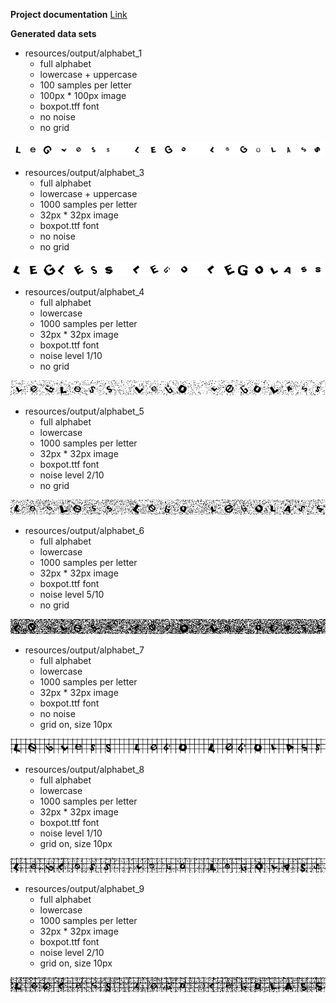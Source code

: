 **Project documentation**
 [Link](https://docs.google.com/document/d/1K3ugvc8vsGFLpAM_zuavI64Qey4LfhYSctv1TGIG1Gc/edit)

**Generated data sets**

- resources/output/alphabet_1
    * full alphabet
    * lowercase + uppercase
    * 100 samples per letter
    * 100px * 100px image
    * boxpot.tff font
    * no noise
    * no grid

![alt text](resources/output/alphabet_1/captcha3.png)

- resources/output/alphabet_3
    * full alphabet
    * lowercase + uppercase
    * 1000 samples per letter
    * 32px * 32px image
    * boxpot.ttf  font
    * no noise
    * no grid

![alt text](resources/output/alphabet_3/captcha3.png)

- resources/output/alphabet_4
    * full alphabet
    * lowercase
    * 1000 samples per letter
    * 32px * 32px image
    * boxpot.ttf  font
    * noise level 1/10
    * no grid

![alt text](resources/output/alphabet_4/captcha3.png)

- resources/output/alphabet_5
    * full alphabet
    * lowercase
    * 1000 samples per letter
    * 32px * 32px image
    * boxpot.ttf  font
    * noise level 2/10
    * no grid

![alt text](resources/output/alphabet_5/captcha3.png)

- resources/output/alphabet_6
    * full alphabet
    * lowercase
    * 1000 samples per letter
    * 32px * 32px image
    * boxpot.ttf  font
    * noise level 5/10
    * no grid

![alt text](resources/output/alphabet_6/captcha3.png)

- resources/output/alphabet_7
    * full alphabet
    * lowercase
    * 1000 samples per letter
    * 32px * 32px image
    * boxpot.ttf  font
    * no noise
    * grid on, size 10px

![alt text](resources/output/alphabet_7/captcha3.png)

- resources/output/alphabet_8
    * full alphabet
    * lowercase
    * 1000 samples per letter
    * 32px * 32px image
    * boxpot.ttf  font
    * noise level 1/10
    * grid on, size 10px

![alt text](resources/output/alphabet_8/captcha3.png)

- resources/output/alphabet_9
    * full alphabet
    * lowercase
    * 1000 samples per letter
    * 32px * 32px image
    * boxpot.ttf  font
    * noise level 2/10
    * grid on, size 10px

![alt text](resources/output/alphabet_9/captcha3.png)